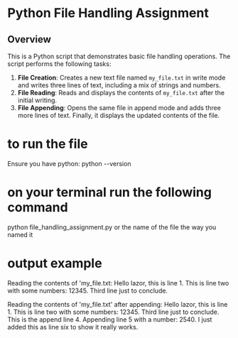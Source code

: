 # Python File Handling Assignment

## Overview

This is a Python script that demonstrates basic file handling operations. The script performs the following tasks:

1. **File Creation**: Creates a new text file named `my_file.txt` in write mode and writes three lines of text, including a mix of strings and numbers.
2. **File Reading**: Reads and displays the contents of `my_file.txt` after the initial writing.
3. **File Appending**: Opens the same file in append mode and adds three more lines of text. Finally, it displays the updated contents of the file.

# to run the file 
Ensure you have python: python --version

# on your terminal run the following command
python file_handling_assignment.py   or the name of the file the way you named it

# output example

Reading the contents of 'my_file.txt:
Hello lazor, this is line 1. 
This is line two with some numbers: 12345.
Third line just to conclude.

Reading the contents of 'my_file.txt' after appending:
Hello lazor, this is line 1. 
This is line two with some numbers: 12345.
Third line just to conclude.
This is the append line 4.
Appending line 5 with a number: 2540.
I just added this as line six to show it really works.